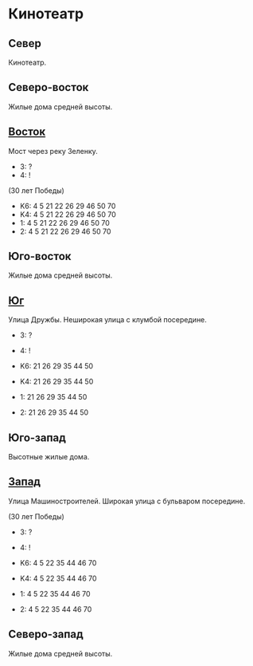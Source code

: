 # Кинотеатр

## Север

Кинотеатр.

## Северо-восток

Жилые дома средней высоты.

## [Восток](./10545050.md)

Мост через реку Зеленку.

* 3:    ?
* 4:    !

(30 лет Победы)

* K6:   4   5   21  22  26  29  46  50  70
* K4:   4   5   21  22  26  29  46  50  70
* 1:    4   5   21  22  26  29  46  50  70
* 2:    4   5   21  22  26  29  46  50  70

## Юго-восток

Жилые дома средней высоты.

## [Юг](./10530060.md)

Улица Дружбы.
Неширокая улица с клумбой посередине.

* 3:    ?
* 4:    !

* K6:   21  26  29  35  44  50
* K4:   21  26  29  35  44  50
* 1:    21  26  29  35  44  50
* 2:    21  26  29  35  44  50

## Юго-запад

Высотные жилые дома.

## [Запад](./10520050.md)

Улица Машиностроителей.
Широкая улица с бульваром посередине.

(30 лет Победы)

* 3:    ?
* 4:    !

* K6:   4   5   22  35  44  46  70
* K4:   4   5   22  35  44  46  70
* 1:    4   5   22  35  44  46  70
* 2:    4   5   22  35  44  46  70

## Северо-запад

Жилые дома средней высоты.
